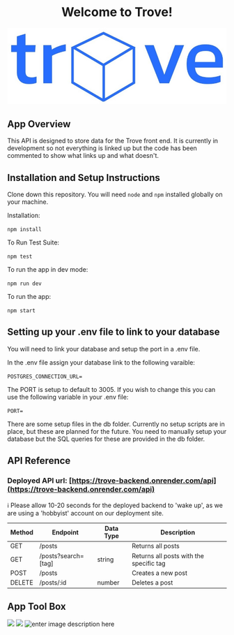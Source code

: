 <h1 align="center">Welcome to Trove!</h1>

<p align="center">
  <img src="public/trove-logo.jpg" alt="logo"/>
</p>

## App Overview

This API is designed to store data for the Trove front end. It is currently in development so not everything is linked up but the code has been commented to show what links up and what doesn't.

## Installation and Setup Instructions

Clone down this repository. You will need `node` and `npm` installed globally on your machine.

Installation:

`npm install`

To Run Test Suite:

`npm test`

To run the app in dev mode:

`npm run dev`

To run the app:

`npm start`

## Setting up your .env file to link to your database

You will need to link your database and setup the port in a .env file.

In the .env file assign your database link to the following varaible:

`POSTGRES_CONNECTION_URL=`

The PORT is setup to default to 3005. If you wish to change this you can use the following variable in your .env file:

`PORT=`

There are some setup files in the db folder. Currently no setup scripts are in place, but these are planned for the future.
You need to manually setup your database but the SQL queries for these are provided in the db folder.

## API Reference

### Deployed API url: [https://trove-backend.onrender.com/api](https://trove-backend.onrender.com/api)  
ℹ️ Please allow 10-20 seconds for the deployed backend to 'wake up', as we are using a 'hobbyist' account on our deployment site.

| Method | Endpoint            | Data Type | Description                             |
|--------|---------------------|-----------|-----------------------------------------|
| GET    | /posts              |           | Returns all posts                       |
| GET    | /posts?search=[tag] | string    | Returns all posts with the specific tag |
| POST   | /posts              |           | Creates a new post                      |
| DELETE | /posts/:id          | number    | Deletes a post                          |

## **App Tool Box**

![](https://camo.githubusercontent.com/268ac512e333b69600eb9773a8f80b7a251f4d6149642a50a551d4798183d621/68747470733a2f2f696d672e736869656c64732e696f2f62616467652f52656163742d3230323332413f7374796c653d666f722d7468652d6261646765266c6f676f3d7265616374266c6f676f436f6c6f723d363144414642) ![](https://camo.githubusercontent.com/4a1038affbb2653ec140936555b3714ddc322526be8567b489e8423a795dea18/68747470733a2f2f696d672e736869656c64732e696f2f62616467652f4669676d612d4632344531453f7374796c653d666f722d7468652d6261646765266c6f676f3d6669676d61266c6f676f436f6c6f723d7768697465) ![enter image description here](https://camo.githubusercontent.com/93c855ae825c1757f3426f05a05f4949d3b786c5b22d0edb53143a9e8f8499f6/68747470733a2f2f696d672e736869656c64732e696f2f62616467652f4a6176615363726970742d3332333333303f7374796c653d666f722d7468652d6261646765266c6f676f3d6a617661736372697074266c6f676f436f6c6f723d463744463145)
